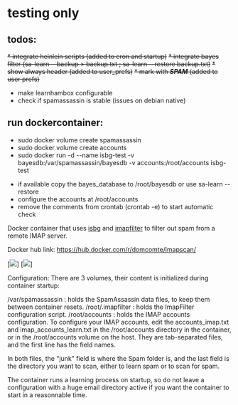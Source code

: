 # testing only

## todos:

~~* integrate heinlein scripts (added to cron and startup)~~
~~* integrate bayes filter (sa-learn --backup > backup.txt ; sa-learn --restore backup.txt)~~
~~* show always header (added to user_prefs)~~
~~* mark with ***SPAM*** (added to user prefs)~~
* make learnhambox configurable
* check if spamassassin is stable (issues on debian native)


## run dockercontainer:
* sudo docker volume create spamassassin
* sudo docker volume create accounts
* sudo docker run -d --name isbg-test -v bayesdb:/var/spamassassin/bayesdb -v accounts:/root/accounts isbg-test

- if available copy the bayes_database to /root/bayesdb or use sa-learn --restore
- configure the accounts at /root/accounts
- remove the comments from crontab (crontab -e) to start automatic check


Docker container that uses [isbg](https://github.com/dc55028/isbg) and [imapfilter](https://github.com/lefcha/imapfilter) to filter out spam from a remote IMAP server.

Docker hub link: https://hub.docker.com/r/domcomte/imapscan/

[![](https://images.microbadger.com/badges/image/domcomte/imapscan.svg)] [![](https://images.microbadger.com/badges/version/domcomte/imapscan.svg)]

Configuration: There are 3 volumes, their content is initialized during container startup:

/var/spamassassin : holds the SpamAssassin data files, to keep them between container resets.
/root/.imapfilter : holds the ImapFilter configuration script.
/root/accounts : holds the IMAP accounts configuration.
To configure your IMAP accounts, edit the accounts_imap.txt and imap_accounts_learn.txt in the /root/accounts directory in the container, or in the /root/accounts volume on the host. They are tab-separated files, and the first line has the field names.

In both files, the "junk" field is where the Spam folder is, and the last field is the directory you want to scan, either to learn spam or to scan for spam.

The container runs a learning process on startup, so do not leave a configuration with a huge email directory active if you want the container to start in a reasonnable time.
